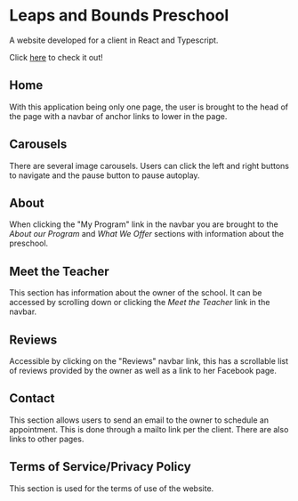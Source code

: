 # Leaps and Bounds Preschool

A website developed for a client in React and Typescript.

Click [here](http://leapsandboundsprek.com) to check it out!

## Home
With this application being only one page, the user is brought to the head of the page with a navbar of anchor links to lower in the page.

## Carousels
There are several image carousels. Users can click the left and right buttons to navigate and the pause button to pause autoplay.

## About
When clicking the "My Program" link in the navbar you are brought to the *About our Program* and *What We Offer* sections with information about the preschool.

## Meet the Teacher
This section has information about the owner of the school. It can be accessed by scrolling down or clicking the *Meet the Teacher* link in the navbar.

## Reviews
Accessible by clicking on the "Reviews" navbar link, this has a scrollable list of reviews provided by the owner as well as a link to her Facebook page.

## Contact
This section allows users to send an email to the owner to schedule an appointment. This is done through a mailto link per the client. There are also links to other pages.

## Terms of Service/Privacy Policy
This section is used for the terms of use of the website.
